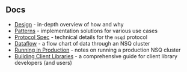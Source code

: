 ## Docs

 * [Design][design] - in-depth overview of how and why
 * [Patterns][patterns] - implementation solutions for various use cases
 * [Protocol Spec][protocol] - technical details for the `nsqd` protocol
 * [Dataflow][dataflow] - a flow chart of data through an NSQ cluster
 * [Running in Production][production] - notes on running a production NSQ cluster
 * [Building Client Libraries][client_libs] - a comprehensive guide for client library developers (and users)

[design]: design.md
[patterns]: patterns.md
[protocol]: protocol.md
[dataflow]: dataflow.md
[production]: production.md
[client_libs]: building_client_libraries.md
